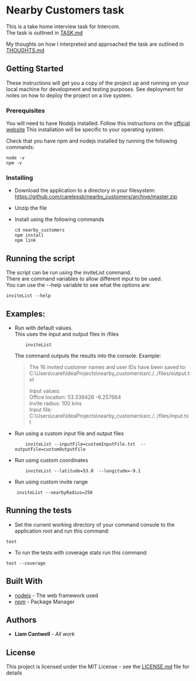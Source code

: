 # Nearby Customers task

This is a take home interview task for Intercom.  
The task is outlined in [TASK.md](TASK.md)

My thoughts on how I interpreted and approached the task are outlined in [THOUGHTS.md](THOUGHTS.md)


## Getting Started

These instructions will get you a copy of the project up and running on your local machine for development and testing purposes. See deployment for notes on how to deploy the project on a live system.

### Prerequisites

You will need to have Nodejs installed.
Follow this instructions on the [official website](https://nodejs.org/)
This installation will be specific to your operating system.

Check that you have npm and nodejs installed by running the following commands:
```
node -v
npm -v
```

### Installing

* Download the application to a directory in your filesystem:
https://github.com/carelessb/nearby_customers/archive/master.zip

* Unzip the file

* Install using the following commands
    ```
    cd nearby_customers
    npm install
    npm link
    ``` 

## Running the script

The script can be run using the inviteList command.   
There are command variables to allow different input to be used.  
You can use the --help variable to see what the options are:  
```
inviteList --help
```

## Examples:

* Run with default values.   
This uses the input and output files in /files  
    ```
        inviteList
    ``` 
    The command outputs the results into the console. Example:
    > The 16 invited customer names and user IDs have been saved to:  
    > C:\Users\carel\IdeaProjects\nearby_customers\src./../files/output.txt
    >
    >Input values:  
    >  Office location: 53.339428 -6.257664  
    > Invite radius: 100 kms  
    >  Input file: 
    >  C:\Users\carel\IdeaProjects\nearby_customers\src./../files/input.txt

* Run using a custom input file and output files
    ```
        inviteList --inputFile=customInputFile.txt  --outputFile=customOutputFile 
    ``` 

* Run using custom coordinates
    ```
        inviteList --latitude=53.0  --longitude=-9.1 
    ``` 


* Run using custom invite range
```
    inviteList --nearbyRadius=250
```

## Running the tests

* Set the current working directory of your command console to the application root and run this command:
```
test
``` 
* To run the tests with coverage stats run this command:
```
test --coverage
```


## Built With

* [nodejs](https://nodejs.org/) - The web framework used
* [npm](https://www.npmjs.com/) - Package Manager

## Authors

* **Liam Cantwell** - *All work*

## License

This project is licensed under the MIT License - see the [LICENSE.md](LICENSE.md) file for details
